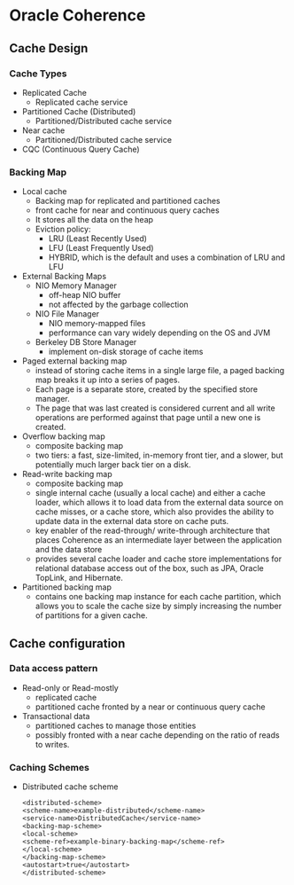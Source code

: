 # Oracle Coherence

## Cache Design

### Cache Types 
  - Replicated Cache
    - Replicated cache service
  - Partitioned Cache (Distributed)
    - Partitioned/Distributed cache service
  - Near cache
    - Partitioned/Distributed cache service
  - CQC (Continuous Query Cache)

### Backing Map
  - Local cache
    - Backing map for replicated and partitioned caches
	- front cache for near and continuous query caches
	- It stores all the data on the heap
	- Eviction policy: 
	  - LRU (Least Recently Used)
	  - LFU (Least Frequently Used)
	  - HYBRID, which is the default and uses a combination of LRU and LFU
  - External Backing Maps
    - NIO Memory Manager 
      - off-heap NIO buffer
      - not affected by the garbage collection
    - NIO File Manager
      - NIO memory-mapped files
      - performance can vary widely depending on the OS and JVM 
    - Berkeley DB Store Manager
      - implement on-disk storage of cache items 
  - Paged external backing map
    - instead of storing cache items in a single large file, a paged backing map breaks it up into a series of pages. 
    - Each page is a separate store, created by the specified store manager. 
    - The page that was last created is considered current and all write operations are performed against that page until a new one is created.
  - Overflow backing map
    - composite backing map 
    - two tiers: a fast, size-limited, in-memory front tier, and a slower, but potentially much larger back tier on a disk.
  - Read-write backing map
    - composite backing map
    - single internal cache (usually a local cache) and either a cache loader, which allows it to load data from the external data source on cache misses, or a cache store, which also provides the ability to update data in the external data store on cache puts.
    - key enabler of the read-through/ write-through architecture that places Coherence as an intermediate layer between the application and the data store
    - provides several cache loader and cache store implementations for relational database access out of the box, such as JPA, Oracle TopLink, and Hibernate.
   - Partitioned backing map
     - contains one backing map instance for each cache partition, which allows you to scale the cache size by simply increasing the number of partitions for a given cache. 
     
## Cache configuration

### Data access pattern
  - Read-only or Read-mostly
    - replicated cache 
    - partitioned cache fronted by a near or continuous query cache
  - Transactional data
    - partitioned caches to manage those entities
    - possibly fronted with a near cache depending on the ratio of reads to writes.
    
### Caching Schemes
  - Distributed cache scheme
    ```
    <distributed-scheme>
	<scheme-name>example-distributed</scheme-name>
	<service-name>DistributedCache</service-name>
	<backing-map-scheme>
	<local-scheme>
	<scheme-ref>example-binary-backing-map</scheme-ref>
	</local-scheme>
	</backing-map-scheme>
	<autostart>true</autostart>
	</distributed-scheme>
    ```

